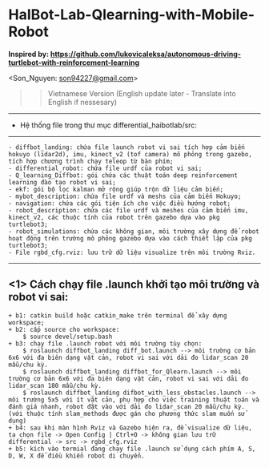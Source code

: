 # HaIBot-Lab-Qlearning-with-Mobile-Robot

__Inspired by: https://github.com/lukovicaleksa/autonomous-driving-turtlebot-with-reinforcement-learning__

<Son_Nguyen: son94227@gmail.com> 

>> Vietnamese Version (English update later - Translate into English if nessesary)

---------------------------------------------------------
* Hệ thống file trong thư mục differential_haibotlab/src: 
---------------------------------------------------------
	- diffbot_landing: chứa file launch robot vi sai tích hợp cảm biến hokuyo (lidar2d), imu, kinect_v2 (tof camera) mô phỏng trong gazebo, tích hợp chương trình chạy teleop từ bàn phím;
	- differential_robot: chứa file urdf của robot vi sai;
	- Q_learning_Diffbot: gói chứa các thuật toán deep reinforcement learning đào tạo robot vi sai;
	- ekf: gói bộ lọc kalman mở rộng giúp trộn dữ liệu cảm biến;
	- mybot_description: chứa file urdf và meshs của cảm biến Hokuyo;
	- navigation: chứa các gói tiện ích cho việc điều hướng robot;
	- robot_description: chứa các file urdf và meshes của cảm biến imu, kinect_v2, các thuộc tính của robot trên gazebo dựa vào pkg turtlebot3;
	- robot_simulations: chứa các không gian, môi trường xây dựng để robot hoạt động trên trường mô phỏng gazebo dựa vào cách thiết lập của pkg turtlebot3;
	- File rgbd_cfg.rviz: lưu trữ dữ liệu visualize trên môi trường Rviz.

---------------------------------------------------------------
<1> Cách chạy file .launch khởi tạo môi trường và robot vi sai: 
---------------------------------------------------------------
	+ b1: catkin build hoặc catkin_make trên terminal để xây dựng workspace;
	+ b2: cấp source cho workspace: 
		$ source devel/setup.bash
	+ b3: chạy file .launch robot với môi trường tùy chọn: 
    	$ roslaunch diffbot_landing diff_bot.launch --> môi trường cơ bản 6x6 với đa biên dạng vật cản, robot vi sai với dải đo lidar_scan 20 mẫu/chu kỳ.
    	$ roslaunch diffbot_landing diffbot_for_Qlearn.launch --> môi trường cơ bản 6x6 với đa biên dạng vật cản, robot vi sai với dải đo lidar_scan 180 mẫu/chu kỳ.
     	$ roslaunch diffbot_landing difbot_with_less_obstacles.launch --> môi trường 5x5 với ít vật cản, phụ hợp cho việc training thuật toán và đánh giá nhanh, robot đặt vào với dải đo lidar_scan 20 mẫu/chu kỳ.
	(với thuộc tính slam_methods được gán cho phương thức slam muốn sử dụng)
	+ b4: sau khi màn hình Rviz và Gazebo hiện ra, để visualize dữ liệu, ta chọn file -> Open Config | Ctrl+O -> không gian lưu trữ differential -> src -> rgbd_cfg.rviz
	+ b5: kích vào termial đang chạy file .launch sử dụng cách phím A, S, D, W, X để điều khiển robot di chuyển.
